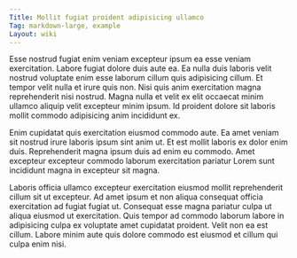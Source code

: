 ```yaml
---
Title: Mollit fugiat proident adipisicing ullamco
Tag: markdown-large, example
Layout: wiki
---
```

Esse nostrud fugiat enim veniam excepteur ipsum ea esse veniam exercitation. Labore fugiat dolore duis aute ea. Ea nulla duis laboris velit nostrud voluptate enim esse laborum cillum quis adipisicing cillum. Et tempor velit nulla et irure quis non. Nisi quis anim exercitation magna reprehenderit nisi nostrud. Magna nulla et velit ex elit occaecat minim ullamco aliquip velit excepteur minim ipsum. Id proident dolore sit laboris mollit commodo adipisicing anim incididunt ex.

Enim cupidatat quis exercitation eiusmod commodo aute. Ea amet veniam sit nostrud irure laboris ipsum sint anim ut. Et est mollit laboris ex dolor enim duis. Reprehenderit magna ipsum duis ad enim eu commodo. Amet excepteur excepteur commodo laborum exercitation pariatur Lorem sunt incididunt magna in excepteur sit magna.

Laboris officia ullamco excepteur exercitation eiusmod mollit reprehenderit cillum sit ut excepteur. Ad amet ipsum et non aliqua consequat officia exercitation ad fugiat fugiat ut. Consequat esse magna pariatur culpa ut aliqua eiusmod ut exercitation. Quis tempor ad commodo laborum labore in adipisicing culpa ex voluptate amet cupidatat proident. Velit non ea est cillum. Labore minim aute quis dolore commodo est eiusmod et cillum qui culpa enim nisi.